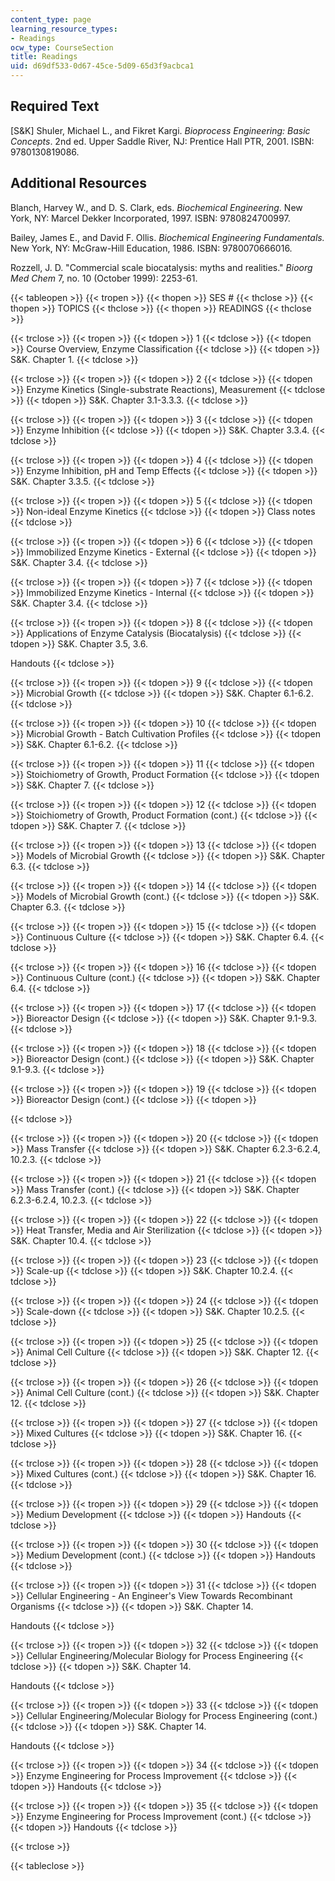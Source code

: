 ```yaml
---
content_type: page
learning_resource_types:
- Readings
ocw_type: CourseSection
title: Readings
uid: d69df533-0d67-45ce-5d09-65d3f9acbca1
---
```


Required Text
-------------

\[S&K\] Shuler, Michael L., and Fikret Kargi. _Bioprocess Engineering: Basic Concepts_. 2nd ed. Upper Saddle River, NJ: Prentice Hall PTR, 2001. ISBN: 9780130819086.

Additional Resources
--------------------

Blanch, Harvey W., and D. S. Clark, eds. _Biochemical Engineering_. New York, NY: Marcel Dekker Incorporated, 1997. ISBN: 9780824700997.

Bailey, James E., and David F. Ollis. _Biochemical Engineering Fundamentals._ New York, NY: McGraw-Hill Education, 1986. ISBN: 9780070666016.

Rozzell, J. D. "Commercial scale biocatalysis: myths and realities." _Bioorg Med Chem_ 7, no. 10 (October 1999): 2253-61.

{{< tableopen >}}
{{< tropen >}}
{{< thopen >}}
SES #
{{< thclose >}}
{{< thopen >}}
TOPICS
{{< thclose >}}
{{< thopen >}}
READINGS
{{< thclose >}}

{{< trclose >}}
{{< tropen >}}
{{< tdopen >}}
1
{{< tdclose >}}
{{< tdopen >}}
Course Overview, Enzyme Classification
{{< tdclose >}}
{{< tdopen >}}
S&K. Chapter 1.
{{< tdclose >}}

{{< trclose >}}
{{< tropen >}}
{{< tdopen >}}
2
{{< tdclose >}}
{{< tdopen >}}
Enzyme Kinetics (Single-substrate Reactions), Measurement
{{< tdclose >}}
{{< tdopen >}}
S&K. Chapter 3.1-3.3.3.
{{< tdclose >}}

{{< trclose >}}
{{< tropen >}}
{{< tdopen >}}
3
{{< tdclose >}}
{{< tdopen >}}
Enzyme Inhibition
{{< tdclose >}}
{{< tdopen >}}
S&K. Chapter 3.3.4.
{{< tdclose >}}

{{< trclose >}}
{{< tropen >}}
{{< tdopen >}}
4
{{< tdclose >}}
{{< tdopen >}}
Enzyme Inhibition, pH and Temp Effects
{{< tdclose >}}
{{< tdopen >}}
S&K. Chapter 3.3.5.
{{< tdclose >}}

{{< trclose >}}
{{< tropen >}}
{{< tdopen >}}
5
{{< tdclose >}}
{{< tdopen >}}
Non-ideal Enzyme Kinetics
{{< tdclose >}}
{{< tdopen >}}
Class notes
{{< tdclose >}}

{{< trclose >}}
{{< tropen >}}
{{< tdopen >}}
6
{{< tdclose >}}
{{< tdopen >}}
Immobilized Enzyme Kinetics - External
{{< tdclose >}}
{{< tdopen >}}
S&K. Chapter 3.4.
{{< tdclose >}}

{{< trclose >}}
{{< tropen >}}
{{< tdopen >}}
7
{{< tdclose >}}
{{< tdopen >}}
Immobilized Enzyme Kinetics - Internal
{{< tdclose >}}
{{< tdopen >}}
S&K. Chapter 3.4.
{{< tdclose >}}

{{< trclose >}}
{{< tropen >}}
{{< tdopen >}}
8
{{< tdclose >}}
{{< tdopen >}}
Applications of Enzyme Catalysis (Biocatalysis)
{{< tdclose >}}
{{< tdopen >}}
S&K. Chapter 3.5, 3.6.  
  
Handouts
{{< tdclose >}}

{{< trclose >}}
{{< tropen >}}
{{< tdopen >}}
9
{{< tdclose >}}
{{< tdopen >}}
Microbial Growth
{{< tdclose >}}
{{< tdopen >}}
S&K. Chapter 6.1-6.2.
{{< tdclose >}}

{{< trclose >}}
{{< tropen >}}
{{< tdopen >}}
10
{{< tdclose >}}
{{< tdopen >}}
Microbial Growth - Batch Cultivation Profiles
{{< tdclose >}}
{{< tdopen >}}
S&K. Chapter 6.1-6.2.
{{< tdclose >}}

{{< trclose >}}
{{< tropen >}}
{{< tdopen >}}
11
{{< tdclose >}}
{{< tdopen >}}
Stoichiometry of Growth, Product Formation
{{< tdclose >}}
{{< tdopen >}}
S&K. Chapter 7.
{{< tdclose >}}

{{< trclose >}}
{{< tropen >}}
{{< tdopen >}}
12
{{< tdclose >}}
{{< tdopen >}}
Stoichiometry of Growth, Product Formation (cont.)
{{< tdclose >}}
{{< tdopen >}}
S&K. Chapter 7.
{{< tdclose >}}

{{< trclose >}}
{{< tropen >}}
{{< tdopen >}}
13
{{< tdclose >}}
{{< tdopen >}}
Models of Microbial Growth
{{< tdclose >}}
{{< tdopen >}}
S&K. Chapter 6.3.
{{< tdclose >}}

{{< trclose >}}
{{< tropen >}}
{{< tdopen >}}
14
{{< tdclose >}}
{{< tdopen >}}
Models of Microbial Growth (cont.)
{{< tdclose >}}
{{< tdopen >}}
S&K. Chapter 6.3.
{{< tdclose >}}

{{< trclose >}}
{{< tropen >}}
{{< tdopen >}}
15
{{< tdclose >}}
{{< tdopen >}}
Continuous Culture
{{< tdclose >}}
{{< tdopen >}}
S&K. Chapter 6.4.
{{< tdclose >}}

{{< trclose >}}
{{< tropen >}}
{{< tdopen >}}
16
{{< tdclose >}}
{{< tdopen >}}
Continuous Culture (cont.)
{{< tdclose >}}
{{< tdopen >}}
S&K. Chapter 6.4.
{{< tdclose >}}

{{< trclose >}}
{{< tropen >}}
{{< tdopen >}}
17
{{< tdclose >}}
{{< tdopen >}}
Bioreactor Design
{{< tdclose >}}
{{< tdopen >}}
S&K. Chapter 9.1-9.3.
{{< tdclose >}}

{{< trclose >}}
{{< tropen >}}
{{< tdopen >}}
18
{{< tdclose >}}
{{< tdopen >}}
Bioreactor Design (cont.)
{{< tdclose >}}
{{< tdopen >}}
S&K. Chapter 9.1-9.3.
{{< tdclose >}}

{{< trclose >}}
{{< tropen >}}
{{< tdopen >}}
19
{{< tdclose >}}
{{< tdopen >}}
Bioreactor Design (cont.)
{{< tdclose >}}
{{< tdopen >}}

{{< tdclose >}}

{{< trclose >}}
{{< tropen >}}
{{< tdopen >}}
20
{{< tdclose >}}
{{< tdopen >}}
Mass Transfer
{{< tdclose >}}
{{< tdopen >}}
S&K. Chapter 6.2.3-6.2.4, 10.2.3.
{{< tdclose >}}

{{< trclose >}}
{{< tropen >}}
{{< tdopen >}}
21
{{< tdclose >}}
{{< tdopen >}}
Mass Transfer (cont.)
{{< tdclose >}}
{{< tdopen >}}
S&K. Chapter 6.2.3-6.2.4, 10.2.3.
{{< tdclose >}}

{{< trclose >}}
{{< tropen >}}
{{< tdopen >}}
22
{{< tdclose >}}
{{< tdopen >}}
Heat Transfer, Media and Air Sterilization
{{< tdclose >}}
{{< tdopen >}}
S&K. Chapter 10.4.
{{< tdclose >}}

{{< trclose >}}
{{< tropen >}}
{{< tdopen >}}
23
{{< tdclose >}}
{{< tdopen >}}
Scale-up
{{< tdclose >}}
{{< tdopen >}}
S&K. Chapter 10.2.4.
{{< tdclose >}}

{{< trclose >}}
{{< tropen >}}
{{< tdopen >}}
24
{{< tdclose >}}
{{< tdopen >}}
Scale-down
{{< tdclose >}}
{{< tdopen >}}
S&K. Chapter 10.2.5.
{{< tdclose >}}

{{< trclose >}}
{{< tropen >}}
{{< tdopen >}}
25
{{< tdclose >}}
{{< tdopen >}}
Animal Cell Culture
{{< tdclose >}}
{{< tdopen >}}
S&K. Chapter 12.
{{< tdclose >}}

{{< trclose >}}
{{< tropen >}}
{{< tdopen >}}
26
{{< tdclose >}}
{{< tdopen >}}
Animal Cell Culture (cont.)
{{< tdclose >}}
{{< tdopen >}}
S&K. Chapter 12.
{{< tdclose >}}

{{< trclose >}}
{{< tropen >}}
{{< tdopen >}}
27
{{< tdclose >}}
{{< tdopen >}}
Mixed Cultures
{{< tdclose >}}
{{< tdopen >}}
S&K. Chapter 16.
{{< tdclose >}}

{{< trclose >}}
{{< tropen >}}
{{< tdopen >}}
28
{{< tdclose >}}
{{< tdopen >}}
Mixed Cultures (cont.)
{{< tdclose >}}
{{< tdopen >}}
S&K. Chapter 16.
{{< tdclose >}}

{{< trclose >}}
{{< tropen >}}
{{< tdopen >}}
29
{{< tdclose >}}
{{< tdopen >}}
Medium Development
{{< tdclose >}}
{{< tdopen >}}
Handouts
{{< tdclose >}}

{{< trclose >}}
{{< tropen >}}
{{< tdopen >}}
30
{{< tdclose >}}
{{< tdopen >}}
Medium Development (cont.)
{{< tdclose >}}
{{< tdopen >}}
Handouts
{{< tdclose >}}

{{< trclose >}}
{{< tropen >}}
{{< tdopen >}}
31
{{< tdclose >}}
{{< tdopen >}}
Cellular Engineering - An Engineer's View Towards Recombinant Organisms
{{< tdclose >}}
{{< tdopen >}}
S&K. Chapter 14.  
  
Handouts
{{< tdclose >}}

{{< trclose >}}
{{< tropen >}}
{{< tdopen >}}
32
{{< tdclose >}}
{{< tdopen >}}
Cellular Engineering/Molecular Biology for Process Engineering
{{< tdclose >}}
{{< tdopen >}}
S&K. Chapter 14.  
  
Handouts
{{< tdclose >}}

{{< trclose >}}
{{< tropen >}}
{{< tdopen >}}
33
{{< tdclose >}}
{{< tdopen >}}
Cellular Engineering/Molecular Biology for Process Engineering (cont.)
{{< tdclose >}}
{{< tdopen >}}
S&K. Chapter 14.  
  
Handouts
{{< tdclose >}}

{{< trclose >}}
{{< tropen >}}
{{< tdopen >}}
34
{{< tdclose >}}
{{< tdopen >}}
Enzyme Engineering for Process Improvement
{{< tdclose >}}
{{< tdopen >}}
Handouts
{{< tdclose >}}

{{< trclose >}}
{{< tropen >}}
{{< tdopen >}}
35
{{< tdclose >}}
{{< tdopen >}}
Enzyme Engineering for Process Improvement (cont.)
{{< tdclose >}}
{{< tdopen >}}
Handouts
{{< tdclose >}}

{{< trclose >}}

{{< tableclose >}}